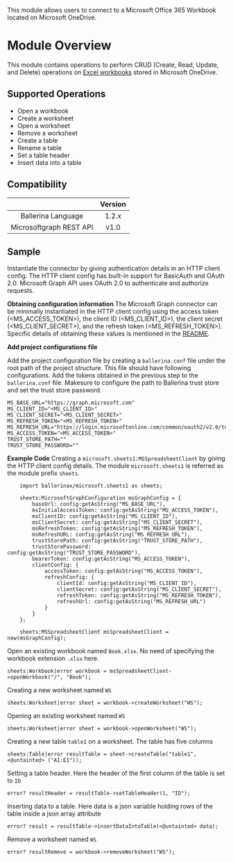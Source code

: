 This module allows users to connect to a Microsoft Office 365 Workbook located on Microsoft OneDrive.

# Module Overview
This module contains operations to perform CRUD (Create, Read, Update, and Delete) operations on [Excel workbooks](https://docs.microsoft.com/en-us/graph/api/resources/excel?view=graph-rest-1.0) stored in Microsoft OneDrive.

## Supported Operations
- Open a workbook
- Create a worksheet
- Open a worksheet
- Remove a worksheet
- Create a table
- Rename a table
- Set a table header
- Insert data into a table

## Compatibility
|                     |    Version     |
|:-------------------:|:--------------:|
| Ballerina Language  | 1.2.x   |
| Microsoftgraph REST API | v1.0          |

## Sample
Instantiate the connector by giving authentication details in an HTTP client config. The HTTP client config has built-in support for BasicAuth and OAuth 2.0. Microsoft Graph API uses OAuth 2.0 to authenticate and authorize requests. 

**Obtaining configuration information**
The Microsoft Graph connector can be minimally instantiated in the HTTP client config using the access token (\<MS_ACCESS_TOKEN>), the client ID (\<MS_CLIENT_ID>), the client secret (\<MS_CLIENT_SECRET>), and the refresh token (\<MS_REFRESH_TOKEN>). Specific details of obtaining these values is mentioned in the [README](https://github.com/ballerina-platform/module-microsoftgraph/blob/master/README.md).

**Add project configurations file**

Add the project configuration file by creating a `ballerina.conf` file under the root path of the project structure. This file should have following configurations. Add the tokens obtained in the previous step to the `ballerina.conf` file. Makesure to configure the path to Ballerina trust store and set the trust store password.

```
MS_BASE_URL="https://graph.microsoft.com"
MS_CLIENT_ID="<MS_CLIENT_ID>"
MS_CLIENT_SECRET="<MS_CLIENT_SECRET>"
MS_REFRESH_TOKEN="<MS_REFRESH_TOKEN>"
MS_REFRESH_URL="https://login.microsoftonline.com/common/oauth2/v2.0/token"
MS_ACCESS_TOKEN="<MS_ACCESS_TOKEN>"
TRUST_STORE_PATH=""
TRUST_STORE_PASSWORD=""
```

**Example Code**
Creating a `microsoft.sheets1:MSSpreadsheetClient` by giving the HTTP client config details. The module `microsoft.sheets1` 
is referred as the module prefix `sheets`.

```
    import ballerinax/microsoft.sheets1 as sheets;

    sheets:MicrosoftGraphConfiguration msGraphConfig = {
        baseUrl: config:getAsString("MS_BASE_URL"),
        msInitialAccessToken: config:getAsString("MS_ACCESS_TOKEN"),
        msClientID: config:getAsString("MS_CLIENT_ID"),
        msClientSecret: config:getAsString("MS_CLIENT_SECRET"),
        msRefreshToken: config:getAsString("MS_REFRESH_TOKEN"),
        msRefreshURL: config:getAsString("MS_REFRESH_URL"),
        trustStorePath: config:getAsString("TRUST_STORE_PATH"),
        trustStorePassword: config:getAsString("TRUST_STORE_PASSWORD"),
        bearerToken: config:getAsString("MS_ACCESS_TOKEN"),
        clientConfig: {
            accessToken: config:getAsString("MS_ACCESS_TOKEN"),
            refreshConfig: {
                clientId: config:getAsString("MS_CLIENT_ID"),
                clientSecret: config:getAsString("MS_CLIENT_SECRET"),
                refreshToken: config:getAsString("MS_REFRESH_TOKEN"),
                refreshUrl: config:getAsString("MS_REFRESH_URL")
            }
        }
    };

    sheets:MSSpreadsheetClient msSpreadsheetClient = new(msGraphConfig);
```

Open an existing workbook named `Book.xlsx`. No need of specifying the workbook extension `.xlsx` here.

```sheets:Workbook|error workbook = msSpreadsheetClient->openWorkbook("/", "Book");```

Creating a new worksheet named `WS`

```sheets:Worksheet|error sheet = workbook->createWorksheet("WS");```

Opening an existing worksheet named `WS`

```sheets:Worksheet|error sheet = workbook->openWorksheet("WS");```

Creating a new table `table1` on a worksheet. The table has five columns

```sheets:Table|error resultTable = sheet->createTable("table1", <@untainted> ("A1:E1"));```

Setting a table header. Here the header of the first column of the table is set to `ID`

```error? resultHeader = resultTable->setTableHeader(1, "ID");```

Inserting data to a table. Here data is a json variable holding rows of the table inside a json array attribute

```error? result = resultTable->insertDataIntoTable(<@untainted> data); ```

Remove a worksheet named `WS`

```error? resultRemove = workbook->removeWorksheet("WS");```
